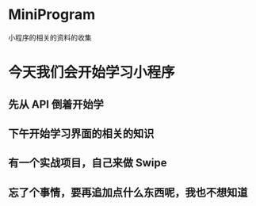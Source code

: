 # MiniProgram
小程序的相关的资料的收集

# 今天我们会开始学习小程序

## 先从 API 倒着开始学

## 下午开始学习界面的相关的知识

## 有一个实战项目，自己来做 Swipe

## 忘了个事情，要再追加点什么东西呢，我也不想知道